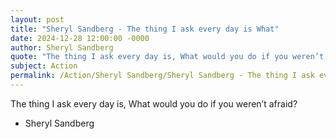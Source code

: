 ```yaml
---
layout: post
title: "Sheryl Sandberg - The thing I ask every day is What"
date: 2024-12-28 12:00:00 -0000
author: Sheryl Sandberg
quote: "The thing I ask every day is, What would you do if you weren’t afraid?"
subject: Action
permalink: /Action/Sheryl Sandberg/Sheryl Sandberg - The thing I ask every day is What
---
```


The thing I ask every day is, What would you do if you weren’t afraid?

- Sheryl Sandberg
